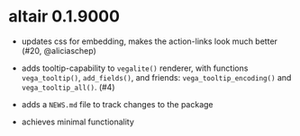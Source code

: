 # altair 0.1.9000

* updates css for embedding, makes the action-links look much better (#20, @aliciaschep)

* adds tooltip-capability to `vegalite()` renderer, with functions `vega_tooltip()`, `add_fields()`, and friends: `vega_tooltip_encoding()` and `vega_tooltip_all()`. (#4) 
 
* adds a `NEWS.md` file to track changes to the package

* achieves minimal functionality
